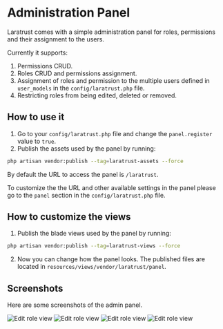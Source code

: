 # Administration Panel

Laratrust comes with a simple administration panel for roles, permissions and their assignment to the users.

Currently it supports:

1. Permissions CRUD.
2. Roles CRUD and permissions assignment.
3. Assignment of roles and permission to the multiple users defined in `user_models` in the `config/laratrust.php` file.
4. Restricting roles from being edited, deleted or removed.

## How to use it

1. Go to your `config/laratrust.php` file and change the `panel.register` value to `true`.
2. Publish the assets used by the panel by running:
```bash
php artisan vendor:publish --tag=laratrust-assets --force
```

By default the URL to access the panel is `/laratrust`.

To customize the the URL and other available settings in the panel please go to the `panel` section in the `config/laratrust.php` file.

## How to customize the views

1. Publish the blade views used by the panel by running:
```bash
php artisan vendor:publish --tag=laratrust-views --force
```
2. Now you can change how the panel looks. The published files are located in `resources/views/vendor/laratrust/panel`.

## Screenshots

Here are some screenshots of the admin panel.
<div class="admin-panel-screenshots">
<img src="/multiple-users.png" alt="Edit role view">

<img src="/role-assign.png" alt="Edit role view">

<img src="/role-assign-user.png" alt="Edit role view">

<img src="/edit-role.png" alt="Edit role view">
</div>